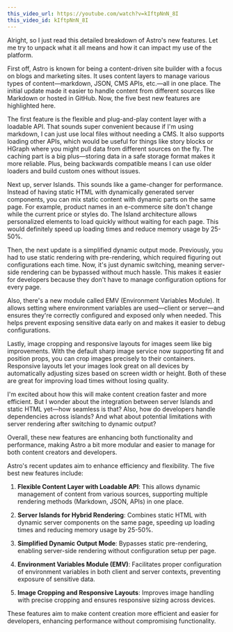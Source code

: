 ```yaml
---
this_video_url: https://youtube.com/watch?v=kIftpNnN_8I
this_video_id: kIftpNnN_8I
---
```

<think>
Alright, so I just read this detailed breakdown of Astro's new features. Let me try to unpack what it all means and how it can impact my use of the platform.

First off, Astro is known for being a content-driven site builder with a focus on blogs and marketing sites. It uses content layers to manage various types of content—markdown, JSON, CMS APIs, etc.—all in one place. The initial update made it easier to handle content from different sources like Markdown or hosted in GitHub. Now, the five best new features are highlighted here.

The first feature is the flexible and plug-and-play content layer with a loadable API. That sounds super convenient because if I'm using markdown, I can just use local files without needing a CMS. It also supports loading other APIs, which would be useful for things like story blocks or HGraph where you might pull data from different sources on the fly. The caching part is a big plus—storing data in a safe storage format makes it more reliable. Plus, being backwards compatible means I can use older loaders and build custom ones without issues.

Next up, server Islands. This sounds like a game-changer for performance. Instead of having static HTML with dynamically generated server components, you can mix static content with dynamic parts on the same page. For example, product names in an e-commerce site don't change while the current price or styles do. The Island architecture allows personalized elements to load quickly without waiting for each page. This would definitely speed up loading times and reduce memory usage by 25-50%.

Then, the next update is a simplified dynamic output mode. Previously, you had to use static rendering with pre-rendering, which required figuring out configurations each time. Now, it's just dynamic switching, meaning server-side rendering can be bypassed without much hassle. This makes it easier for developers because they don't have to manage configuration options for every page.

Also, there's a new module called EMV (Environment Variables Module). It allows setting where environment variables are used—client or server—and ensures they're correctly configured and exposed only when needed. This helps prevent exposing sensitive data early on and makes it easier to debug configurations.

Lastly, image cropping and responsive layouts for images seem like big improvements. With the default sharp image service now supporting fit and position props, you can crop images precisely to their containers. Responsive layouts let your images look great on all devices by automatically adjusting sizes based on screen width or height. Both of these are great for improving load times without losing quality.

I'm excited about how this will make content creation faster and more efficient. But I wonder about the integration between server Islands and static HTML yet—how seamless is that? Also, how do developers handle dependencies across islands? And what about potential limitations with server rendering after switching to dynamic output?

Overall, these new features are enhancing both functionality and performance, making Astro a bit more modular and easier to manage for both content creators and developers.
</think>

Astro's recent updates aim to enhance efficiency and flexibility. The five best new features include:

1. **Flexible Content Layer with Loadable API**: This allows dynamic management of content from various sources, supporting multiple rendering methods (Markdown, JSON, APIs) in one place.

2. **Server Islands for Hybrid Rendering**: Combines static HTML with dynamic server components on the same page, speeding up loading times and reducing memory usage by 25-50%.

3. **Simplified Dynamic Output Mode**: Bypasses static pre-rendering, enabling server-side rendering without configuration setup per page.

4. **Environment Variables Module (EMV)**: Facilitates proper configuration of environment variables in both client and server contexts, preventing exposure of sensitive data.

5. **Image Cropping and Responsive Layouts**: Improves image handling with precise cropping and ensures responsive sizing across devices.

These features aim to make content creation more efficient and easier for developers, enhancing performance without compromising functionality.
